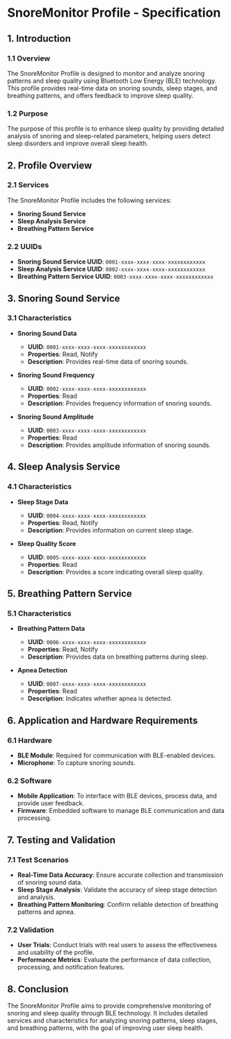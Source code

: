 # SnoreMonitor Profile - Specification

## 1. Introduction

### 1.1 Overview
The SnoreMonitor Profile is designed to monitor and analyze snoring patterns and sleep quality using Bluetooth Low Energy (BLE) technology. This profile provides real-time data on snoring sounds, sleep stages, and breathing patterns, and offers feedback to improve sleep quality.

### 1.2 Purpose
The purpose of this profile is to enhance sleep quality by providing detailed analysis of snoring and sleep-related parameters, helping users detect sleep disorders and improve overall sleep health.

## 2. Profile Overview

### 2.1 Services
The SnoreMonitor Profile includes the following services:

- **Snoring Sound Service**
- **Sleep Analysis Service**
- **Breathing Pattern Service**

### 2.2 UUIDs
- **Snoring Sound Service UUID**: `0001-xxxx-xxxx-xxxx-xxxxxxxxxxxx`
- **Sleep Analysis Service UUID**: `0002-xxxx-xxxx-xxxx-xxxxxxxxxxxx`
- **Breathing Pattern Service UUID**: `0003-xxxx-xxxx-xxxx-xxxxxxxxxxxx`

## 3. Snoring Sound Service

### 3.1 Characteristics
- **Snoring Sound Data**
  - **UUID**: `0001-xxxx-xxxx-xxxx-xxxxxxxxxxxx`
  - **Properties**: Read, Notify
  - **Description**: Provides real-time data of snoring sounds.

- **Snoring Sound Frequency**
  - **UUID**: `0002-xxxx-xxxx-xxxx-xxxxxxxxxxxx`
  - **Properties**: Read
  - **Description**: Provides frequency information of snoring sounds.

- **Snoring Sound Amplitude**
  - **UUID**: `0003-xxxx-xxxx-xxxx-xxxxxxxxxxxx`
  - **Properties**: Read
  - **Description**: Provides amplitude information of snoring sounds.

## 4. Sleep Analysis Service

### 4.1 Characteristics
- **Sleep Stage Data**
  - **UUID**: `0004-xxxx-xxxx-xxxx-xxxxxxxxxxxx`
  - **Properties**: Read, Notify
  - **Description**: Provides information on current sleep stage.

- **Sleep Quality Score**
  - **UUID**: `0005-xxxx-xxxx-xxxx-xxxxxxxxxxxx`
  - **Properties**: Read
  - **Description**: Provides a score indicating overall sleep quality.

## 5. Breathing Pattern Service

### 5.1 Characteristics
- **Breathing Pattern Data**
  - **UUID**: `0006-xxxx-xxxx-xxxx-xxxxxxxxxxxx`
  - **Properties**: Read, Notify
  - **Description**: Provides data on breathing patterns during sleep.

- **Apnea Detection**
  - **UUID**: `0007-xxxx-xxxx-xxxx-xxxxxxxxxxxx`
  - **Properties**: Read
  - **Description**: Indicates whether apnea is detected.

## 6. Application and Hardware Requirements

### 6.1 Hardware
- **BLE Module**: Required for communication with BLE-enabled devices.
- **Microphone**: To capture snoring sounds.

### 6.2 Software
- **Mobile Application**: To interface with BLE devices, process data, and provide user feedback.
- **Firmware**: Embedded software to manage BLE communication and data processing.

## 7. Testing and Validation

### 7.1 Test Scenarios
- **Real-Time Data Accuracy**: Ensure accurate collection and transmission of snoring sound data.
- **Sleep Stage Analysis**: Validate the accuracy of sleep stage detection and analysis.
- **Breathing Pattern Monitoring**: Confirm reliable detection of breathing patterns and apnea.

### 7.2 Validation
- **User Trials**: Conduct trials with real users to assess the effectiveness and usability of the profile.
- **Performance Metrics**: Evaluate the performance of data collection, processing, and notification features.

## 8. Conclusion

The SnoreMonitor Profile aims to provide comprehensive monitoring of snoring and sleep quality through BLE technology. It includes detailed services and characteristics for analyzing snoring patterns, sleep stages, and breathing patterns, with the goal of improving user sleep health.


